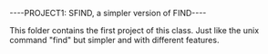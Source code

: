 ----PROJECT1: SFIND, a simpler version of FIND----

This folder contains the first project of this class.
Just like the unix command "find" but simpler and with different features.
